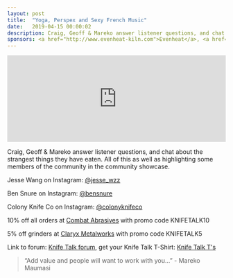 ```yaml
---
layout: post
title:  "Yoga, Perspex and Sexy French Music"
date:   2019-04-15 00:00:02
description: Craig, Geoff & Mareko answer listener questions, and chat about the strangest things they have eaten. All of this as well as highlighting some members of the community in the community showcase. 
sponsors: <a href="http://www.evenheat-kiln.com">Evenheat</a>, <a href="http://www.combatabrasives.com">Combat Abrasives</a> ,<a href="https://newjerseysteelbaron.com">New Jersey Steel Baron</a> and <a href="http://www.claryxmetalworks.com">Claryx Metalworks</a>.
---
```


<iframe frameborder='0' height='200px' scrolling='no' seamless src='https://embed.simplecast.com/aa4c46d5?color=f5f5f5' width='100%'></iframe>

Craig, Geoff & Mareko answer listener questions, and chat about the strangest things they have eaten. All of this as well as highlighting some members of the community in the community showcase.       

 
Jesse Wang on Instagram: <a href="https://www.instagram.com/jesse_wzz"> @jesse_wzz</a>  

Ben Snure on Instagram: <a href="https://www.instagram.com/bensnure"> @bensnure</a>  

Colony Knife Co on Instagram: <a href="https://www.instagram.com/colonyknifeco"> @colonyknifeco</a>  

  
10% off all orders at  <a href="http://www.combatabrasives.com">Combat Abrasives</a> with promo code KNIFETALK10  

5% off grinders at <a href="http://www.claryxmetalworks.com">Claryx Metalworks</a> with promo code KNIFETALK5 

   
  

Link to forum: <a href="http://forum.knifetalk.net">Knife Talk forum</a>, get your Knife Talk T-Shirt: <a href="https://www.chopknives.com/collections/t-shirts/products/knife-talk-t-shirt">Knife Talk T's</a> 




 


<blockquote class="largeQuote">“Add value and people will want to work with you...” - Mareko Maumasi</blockquote>



